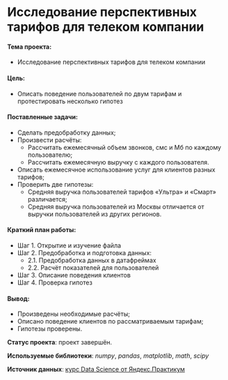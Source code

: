 # Исследование перспективных тарифов для телеком компании

#### Тема проекта:
- Исследование перспективных тарифов для телеком компании

#### Цель:
- Описать поведение пользователей по двум тарифам и протестировать несколько гипотез

#### Поставленные задачи:
- Сделать предобработку данных;
- Произвести расчёты:
  - Рассчитать ежемесячный объем звонков, смс и Мб по каждому пользователю;
  - Рассчитать ежемесячную выручку с каждого пользователя.
- Описать ежемесячное использование услуг для клиентов разных тарифов;
- Проверить две гипотезы:
  - Средняя выручка пользователей тарифов «Ультра» и «Смарт» различается;
  - Средняя выручка пользователей из Москвы отличается от выручки пользователей из других регионов.

#### Краткий план работы:
- Шаг 1. Открытие и изучение файла
- Шаг 2. Предобработка и подготовка данных:
  - 2.1. Предобработка данных в датафреймах
  - 2.2. Расчёт показателей для пользователей
- Шаг 3. Описание поведения клиентов
- Шаг 4. Проверка гипотез

#### Вывод:
- Произведены необходимые расчёты;
- Описано поведение клиентов по рассматриваемым тарифам;
- Гипотезы проверены.

**Статус проекта**: проект завершён.

**Используемые библиотеки**: *numpy*, *pandas*, *matplotlib*, *math*, *scipy*

**Источник данных**: [курс Data Science от Яндекс.Практикум](https://praktikum.yandex.ru/profile/data-scientist/)